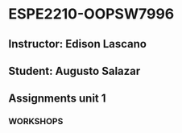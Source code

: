 # ESPE2210-OOPSW7996
## Instructor: Edison Lascano
## Student: Augusto Salazar
## Assignments unit 1
### WORKSHOPS 
